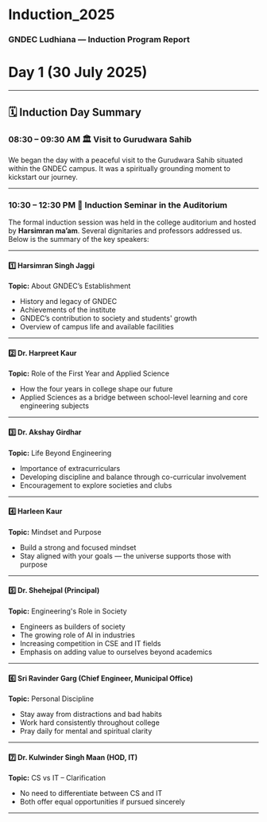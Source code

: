 # Induction_2025
### GNDEC Ludhiana — Induction Program Report

# Day 1 (30 July 2025)   

---

## 🗓️ Induction Day Summary

### 08:30 – 09:30 AM 🏛 Visit to Gurudwara Sahib  
We began the day with a peaceful visit to the Gurudwara Sahib situated within the GNDEC campus. It was a spiritually grounding moment to kickstart our journey.

---

### 10:30 – 12:30 PM 🎤 Induction Seminar in the Auditorium  
The formal induction session was held in the college auditorium and hosted by **Harsimran ma’am**. Several dignitaries and professors addressed us. Below is the summary of the key speakers:

---

#### 1️⃣ **Harsimran Singh Jaggi**  
**Topic:** About GNDEC’s Establishment  
- History and legacy of GNDEC  
- Achievements of the institute  
- GNDEC’s contribution to society and students' growth  
- Overview of campus life and available facilities  

---

#### 2️⃣ **Dr. Harpreet Kaur**  
**Topic:** Role of the First Year and Applied Science  
- How the four years in college shape our future  
- Applied Sciences as a bridge between school-level learning and core engineering subjects  

---

#### 3️⃣ **Dr. Akshay Girdhar**  
**Topic:** Life Beyond Engineering  
- Importance of extracurriculars  
- Developing discipline and balance through co-curricular involvement  
- Encouragement to explore societies and clubs  

---

#### 4️⃣ **Harleen Kaur**  
**Topic:** Mindset and Purpose  
- Build a strong and focused mindset  
- Stay aligned with your goals — the universe supports those with purpose  

---

#### 5️⃣ **Dr. Shehejpal (Principal)**  
**Topic:** Engineering's Role in Society  
- Engineers as builders of society  
- The growing role of AI in industries  
- Increasing competition in CSE and IT fields  
- Emphasis on adding value to ourselves beyond academics  

---

#### 6️⃣ **Sri Ravinder Garg (Chief Engineer, Municipal Office)**  
**Topic:** Personal Discipline  
- Stay away from distractions and bad habits  
- Work hard consistently throughout college  
- Pray daily for mental and spiritual clarity  

---

#### 7️⃣ **Dr. Kulwinder Singh Maan (HOD, IT)**  
**Topic:** CS vs IT – Clarification  
- No need to differentiate between CS and IT  
- Both offer equal opportunities if pursued sincerely  

---
